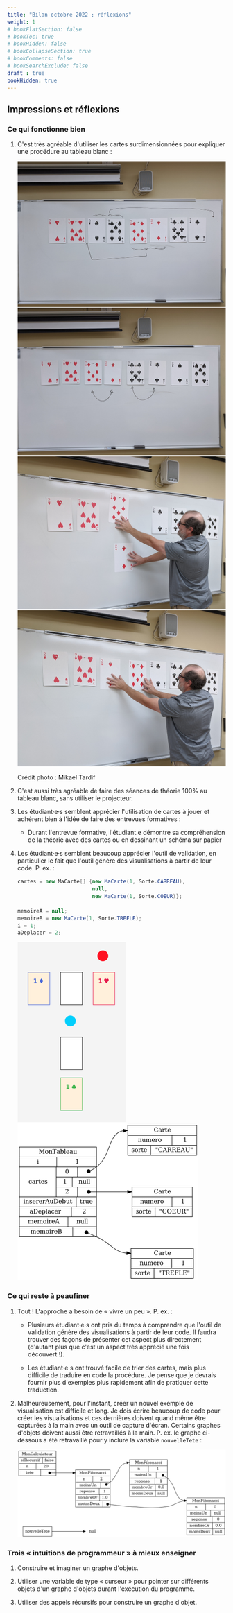 ```yaml
---
title: "Bilan octobre 2022 ; réflexions"
weight: 1
# bookFlatSection: false
# bookToc: true
# bookHidden: false
# bookCollapseSection: true
# bookComments: false
# bookSearchExclude: false
draft : true
bookHidden: true
---
```



## Impressions et réflexions


### Ce qui fonctionne bien

1. C'est très agréable d'utiliser les cartes surdimensionnées pour expliquer une procédure au tableau blanc&nbsp;:

    <img class="small-figure" src="/approche/trier/trier_par_sorte.jpg" />
    <img class="small-figure" src="/approche/trier/trier_par_numero01.jpg" />
    <img class="small-figure" src="/approche/trier/trier_par_numero03.jpg" />
    <img class="small-figure" src="/approche/trier/trier_par_numero02.jpg" />

    Crédit photo&nbsp;: Mikael Tardif

1. C'est aussi très agréable de faire des séances de théorie 100% au tableau blanc, sans utiliser le projecteur.

1. Les étudiant·e·s semblent apprécier l'utilisation de cartes à jouer et adhérent bien à l'idée de faire des entrevues formatives&nbsp;:

    * Durant l'entrevue formative, l'étudiant.e démontre sa compréhension de la théorie avec des cartes ou en dessinant un schéma sur papier

1. Les étudiant·e·s semblent beaucoup apprécier l'outil de validation, en particulier le fait que l'outil génère des visualisations à partir de leur code. P.&nbsp;ex.&nbsp;:

    ```java
    cartes = new MaCarte[] {new MaCarte(1, Sorte.CARREAU),
                            null,
                            new MaCarte(1, Sorte.COEUR)};

    memoireA = null;
    memoireB = new MaCarte(1, Sorte.TREFLE);
    i = 1;
    aDeplacer = 2;
    ```

    <img src="/annexes/annexe_bilans/bilan_octobre_2022/cartes.png">

    <img src="/annexes/annexe_bilans/bilan_octobre_2022/graphe.png">


### Ce qui reste à peaufiner

1. Tout&nbsp;! L'approche a besoin de «&nbsp;vivre un peu&nbsp;». P.&nbsp;ex.&nbsp;:

    * Plusieurs étudiant·e·s ont pris du temps à comprendre que l'outil de validation génère des visualisations à partir de leur code. Il faudra trouver des façons de présenter cet aspect plus directement (d'autant plus que c'est un aspect très apprécié une fois découvert&nbsp;!).

    * Les étudiant·e·s ont trouvé facile de trier des cartes, mais plus difficile de traduire en code la procédure. Je pense que je devrais fournir plus d'exemples plus rapidement afin de pratiquer cette traduction.

1. Malheureusement, pour l'instant, créer un nouvel exemple de visualisation est difficile et long. Je dois écrire beaucoup de code pour créer les visualisations et ces dernières doivent quand même être capturées à la main avec un outil de capture d'écran. Certains graphes d'objets doivent aussi être retravaillés à la main. P.&nbsp;ex. le graphe ci-dessous a été retravaillé pour y inclure la variable `nouvelleTete`&nbsp;:

    <img class="figure" src="/annexes/annexe_bilans/bilan_octobre_2022/dyn01.png"/>


### Trois «&nbsp;intuitions de programmeur&nbsp;» à mieux enseigner

1. Construire et imaginer un graphe d'objets.

1. Utiliser une variable de type «&nbsp;curseur&nbsp;» pour pointer sur différents objets d'un graphe d'objets durant l'exécution du programme.

1. Utiliser des appels récursifs pour construire un graphe d'objet.

